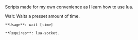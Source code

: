 Scripts made for my own convenience as I learn how to use lua.

Wait: Waits a presset amount of time. 

	**Usage**: wait [time]

	**Requires**: lua-socket.